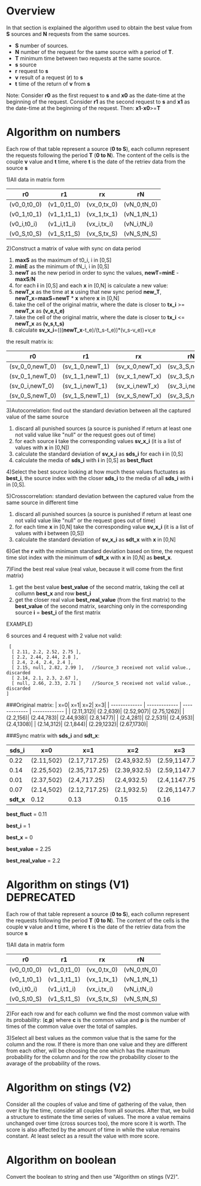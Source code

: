 # Overview

In that section is explained the algorithm used to obtain the best value from **S** sources and **N** requests from the same sources.

- **S** number of sources.
- **N** number of the request for the same source with a period of **T**.
- **T** minimum time between two requests at the same source.
- **s** source
- **r** request to **s**
- **v** result of a request (**r**) to **s**
- **t** time of the return of **v** from **s**

Note:
Consider **r0** as the first request to **s** and **x0** as the date-time at the beginning of the request.
Consider **r1** as the second request to **s** and **x1** as the date-time at the beginning of the request.
Then: 
**x1**-**x0**>=**T**

# Algorithm on numbers

Each row of that table represent a source (**0 to S**), each collumn represent the requests following the period **T** (**0 to N**).
The content of the cells is the couple **v** value and **t** time, where **t** is the date of the retriev data from the source **s**

1)All data in matrix form 

| r0            | r1            | rx          | rN            |
| ------------- | ------------- | ------------- | ------------- |
| (v0_0,t0_0)   | (v1_0,t1_0)   | (vx_0,tx_0)   |   (vN_0,tN_0) |
| (v0_1,t0_1)   | (v1_1,t1_1)   | (vx_1,tx_1)   |   (vN_1,tN_1) |
| (v0_i,t0_i)   | (v1_i,t1_i)   | (vx_i,tx_i)   |   (vN_i,tN_i) |
| (v0_S,t0_S)   | (v1_S,t1_S)   | (vx_S,tx_S)   |   (vN_S,tN_S) |

2)Construct a matrix of value with sync on data period

1. **maxS** as the maximum of t0_i, i in [0,S]
2. **minE** as the minimum of tN_i, i in [0,S]
3. **newT** as the new period in order to sync the values, **newT**=**minE** - **maxS**/**N**
5. for each **i** in [0,S] and each **x** in [0,N] is calculate a new value:
  1. **newT_x** as the time at **x** using that new sync period **new_T**, **newT_x**=**maxS**+**newT** * **x** where **x** in [0,N]
  2. take the cell of the original matrix, where the date is closer to **tx_i** >=  **newT_x** as **(v_e,t_e)**
  3. take the cell of the original matrix, where the date is closer to **tx_i** <=  **newT_x** as **(v_s,t_s)**
  4. calculate **sv_x_i**=(((**newT_x**-t_e)/(t_s-t_e))*(v_s-v_e))+v_e

the result matrix is:

| r0                | r1                | rx                    | rN            |
| -------------     | -------------     | -------------         | ------------- |
| (sv_0_0,newT_0)   | (sv_1_0,newT_1)   | (sv_x_0,newT_x)   |   (sv_3_S,newT_3) |
| (sv_0_1,newT_0)   | (sv_1_1,newT_1)   | (sv_x_1,newT_x)   |   (sv_3_S,newT_3) |
| (sv_0_i,newT_0)   | (sv_1_i,newT_1)   | (sv_x_i,newT_x)   |   (sv_3_i,newT_3) |
| (sv_0_S,newT_0)   | (sv_1_S,newT_1)   | (sv_x_S,newT_x)   |   (sv_3_S,newT_3) |

3)Autocorrelation: find out the standard deviation between all the captured value of the same source

1. discard all punished sources (a source is punished if return at least one not valid value like "null" or the request goes out of time)
2. for each source **i** take the corresponding values **sv_x_i** (it is a list of values with **x** in [0,N])
3. calculate the standard deviation of **sv_x_i** as **sds_i** for each **i** in [0,S]
4. calculate the media of **sds_i** with **i** in [0,S] as **best_fluct**

4)Select the best source looking at how much these values fluctuates as **best_i**, the source index with the closer **sds_i** to the media of all **sds_i** with **i** in [0,S].

5)Crosscorrelation: standard deviation between the captured value from the same source in different time 

1. discard all punished sources (a source is punished if return at least one not valid value like "null" or the request goes out of time)
2. for each time **x** in [0,N] take the corresponding value **sv_x_i** (it is a list of values with **i** between [0,S])
3. calculate the standard deviation of **sv_x_i** as **sdt_x** with **x** in [0,N]

6)Get the **r** with the minimum standard deviation based on time, the request time slot index with the minimum of **sdt_x**  with **x** in [0,N] as **best_x**.

7)Find the best real value (real value, because it will come from the first matrix)

1. get the best value **best_value** of the second matrix, taking the cell at collumn **best_x** and row **best_i**
2. get the closer real value **best_real_value** (from the first matrix) to the **best_value** of the second matrix, searching only in the corresponding source **i** = **best_i**  of the first matrix

EXAMPLE)

6 sources and 4 request with 2 value not valid:
```
 [
  [ 2.11, 2.2, 2.52, 2.75 ],
  [ 2.2, 2.44, 2.44, 2.8 ],
  [ 2.4, 2.4, 2.4, 2.4 ],
  [ 2.15, null, 2.82, 2.99 ],   //Source_3 received not valid value., discarded
  [ 2.14, 2.1, 2.3, 2.67 ],
  [ null, 2.66, 2.33, 2.71 ]    //Source_5 received not valid value., discarded
]
```

###Original matrix:
| x=0| x=1| x=2| x=3|
| ------------- | ------------- | ------------- | ------------- |
| (2.11,312)| (2.2,639)| (2.52,907)| (2.75,1262)|
| (2.2,156)| (2.44,783)| (2.44,938)| (2.8,1477)|
| (2.4,281)| (2.2,531)| (2.4,953)| (2.4,1308)|
| (2.14,312)| (2.1,844)| (2.29,1232)| (2.67,1730)|

###Sync matrix with **sds_i** and **sdt_x**:

| **sds_i** | x=0| x=1| x=2| x=3|
| ------------- | ------------- | ------------- | ------------- | ------------- |
| 0.22|(2.11,502)| (2.17,717.25)| (2.43,932.5)| (2.59,1147.75)|
| 0.14|(2.25,502)| (2.35,717.25)| (2.39,932.5)| (2.59,1147.75)|
| 0.01|(2.37,502)| (2.4,717.25)| (2.4,932.5)| (2.4,1147.75)|
| 0.07| (2.14,502)| (2.12,717.25)| (2.1,932.5)| (2.26,1147.75)|
| **sdt_x** |0.12| 0.13 |0.15| 0.16|

**best_fluct** = 0.11

**best_i** = 1

**best_x** = 0

**best_value** = 2.25

**best_real_value** = 2.2

# Algorithm on stings (V1) DEPRECATED

Each row of that table represent a source (**0 to S**), each collumn represent the requests following the period **T** (**0 to N**).
The content of the cells is the couple **v** value and **t** time, where **t** is the date of the retriev data from the source **s**

1)All data in matrix form 

| r0            | r1            | rx          | rN            |
| ------------- | ------------- | ------------- | ------------- |
| (v0_0,t0_0)   | (v1_0,t1_0)   | (vx_0,tx_0)   |   (vN_0,tN_0) |
| (v0_1,t0_1)   | (v1_1,t1_1)   | (vx_1,tx_1)   |   (vN_1,tN_1) |
| (v0_i,t0_i)   | (v1_i,t1_i)   | (vx_i,tx_i)   |   (vN_i,tN_i) |
| (v0_S,t0_S)   | (v1_S,t1_S)   | (vx_S,tx_S)   |   (vN_S,tN_S) |

2)For each row and for each collumn we find the most common value with its probability: (**c**,**p**) where **c** is the common value and **p** is the number of times of the common value over the total of samples.

3)Select all best values as the common value that is the same for the column and the row. If there is more than one value and they are different from each other, will be choosing the one which has the maximum probability for the column and for the row the probability closer to the avarage of the probability of the rows.

# Algorithm on stings (V2)

Consider all the couples of value and time of gathering of the value, then over it by the time, consider all couples from all sources. 
After that, we build a structure to estimate the time series of values. The more a value remains unchanged over time (cross sources too), the more score it is worth. The score is also affected by the amount of time in while the value remains constant.
At least select as a result the value with more score.

# Algorithm on boolean

Convert the boolean to string and then use "Algorithm on stings (V2)".